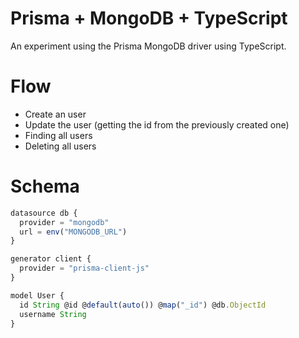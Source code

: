 Prisma + MongoDB + TypeScript
===============

An experiment using the Prisma MongoDB driver using TypeScript.

# Flow

- Create an user
- Update the user (getting the id from the previously created one)
- Finding all users
- Deleting all users

# Schema

```ts
datasource db {
  provider = "mongodb"
  url = env("MONGODB_URL")
}

generator client {
  provider = "prisma-client-js"
}

model User {
  id String @id @default(auto()) @map("_id") @db.ObjectId
  username String
}
```